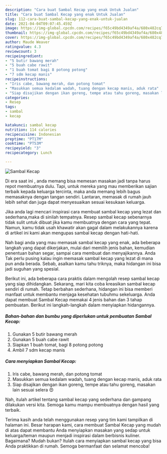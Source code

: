 ```yaml
---
description: "Cara buat Sambal Kecap yang enak Untuk Jualan"
title: "Cara buat Sambal Kecap yang enak Untuk Jualan"
slug: 112-cara-buat-sambal-kecap-yang-enak-untuk-jualan
date: 2021-04-04T09:07:45.459Z
image: https://img-global.cpcdn.com/recipes/f65c49bd4349af4a/680x482cq70/sambal-kecap-foto-resep-utama.jpg
thumbnail: https://img-global.cpcdn.com/recipes/f65c49bd4349af4a/680x482cq70/sambal-kecap-foto-resep-utama.jpg
cover: https://img-global.cpcdn.com/recipes/f65c49bd4349af4a/680x482cq70/sambal-kecap-foto-resep-utama.jpg
author: Maude Weaver
ratingvalue: 4.3
reviewcount: 3
recipeingredient:
- "5 butir bawang merah"
- "5 buah cabe rawit"
- "1 buah tomat bagi 8 potong potong"
- "7 sdm kecap manis"
recipeinstructions:
- "Iris cabe, bawang merah, dan potong tomat"
- "Masukkan semua kedalam wadah, tuang dengan kecap manis, aduk rata"
- "Siap disajikan dengan ikan goreng, tempe atau tahu goreng, masakan lain sesuai selera 😍"
categories:
- Resep
tags:
- sambal
- kecap

katakunci: sambal kecap 
nutrition: 114 calories
recipecuisine: Indonesian
preptime: "PT17M"
cooktime: "PT53M"
recipeyield: "3"
recipecategory: Lunch

---
```



![Sambal Kecap](https://img-global.cpcdn.com/recipes/f65c49bd4349af4a/680x482cq70/sambal-kecap-foto-resep-utama.jpg)

Di era  saat ini , anda memang bisa memesan masakan jadi tanpa harus repot membuatnya dulu. Tapi, untuk mereka yang mau memberikan sajian terbaik kepada keluarga tercinta, maka anda memang lebih bagus memasaknya dengan tangan sendiri. Lantaran, memasak di rumah jauh lebih sehat dan juga dapat menyesuaikan sesuai kesukaan keluarga.

Jika anda lagi mencari inspirasi cara membuat sambal kecap yang lezat dan sederhana,maka di sinilah tempatnya. Resep sambal kecap  sebenarnya tidak sulit untuk dibuat jika kamu membuatnya dengan cara yang tepat. Namun, kamu tidak usah khawatir akan gagal dalam melakukannya 
karena di artikel ini kami akan mengupas sambal kecap dengan hati-hati.  



Nah bagi anda yang mau memasak sambal kecap yang enak, ada beberapa langkah yang dapat dikerjakan, mulai dari memilih jenis bahan, kemudian penentuan bahan segar, sampai cara membuat dan menyajikannya. Anda Tak perlu pusing kalau ingin memasak sambal kecap yang lezat di mana pun anda berada. Sebab, asalkan kamu  tahu triknya, maka hidangan ini bisa jadi suguhan yang spesial.

Berikut ini, ada beberapa cara praktis  dalam mengolah resep sambal kecap yang siap dihidangkan. Sekarang, mari kita coba kreasikan sambal kecap sendiri di rumah. Tetap berbahan sederhana, hidangan ini bisa memberi manfaat untuk membantu menjaga kesehatan tubuhmu sekeluarga. Anda dapat membuat Sambal Kecap memakai 4 jenis bahan dan 3 tahap pembuatan. Berikut ini langkah-langkah dalam menyiapkan hidangannya.

<!--inarticleads1-->

##### Bahan-bahan dan bumbu yang diperlukan untuk pembuatan Sambal Kecap:

1. Gunakan 5 butir bawang merah
1. Gunakan 5 buah cabe rawit
1. Siapkan 1 buah tomat, bagi 8 potong potong
1. Ambil 7 sdm kecap manis




<!--inarticleads2-->

##### Cara menyiapkan Sambal Kecap:

1. Iris cabe, bawang merah, dan potong tomat
1. Masukkan semua kedalam wadah, tuang dengan kecap manis, aduk rata
1. Siap disajikan dengan ikan goreng, tempe atau tahu goreng, masakan lain sesuai selera 😍




Nah, itulah artikel tentang  sambal kecap  yang sederhana dan gampang dilakukan versi kita. Semoga kamu mampu membuatnya dengan hasil yang terbaik. 

Terima kasih anda telah menggunakan resep yang tim kami tampilkan di halaman ini. Besar harapan kami, cara membuat  Sambal Kecap yang mudah di atas dapat membantu Anda menyiapkan masakan yang sedap untuk keluarga/teman maupun menjadi inspirasi dalam berbisnis kuliner. Bagaimana? Mudah bukan? Itulah cara menyiapkan sambal kecap yang bisa Anda praktikkan di rumah. Semoga bermanfaat dan selamat mencoba!

